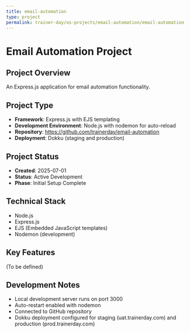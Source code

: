 ```yaml
---
title: email-automation
type: project
permalink: trainer-day/os-projects/email-automation/email-automation
---
```


# Email Automation Project

## Project Overview
An Express.js application for email automation functionality.

## Project Type
- **Framework**: Express.js with EJS templating
- **Development Environment**: Node.js with nodemon for auto-reload
- **Repository**: https://github.com/trainerday/email-automation
- **Deployment**: Dokku (staging and production)

## Project Status
- **Created**: 2025-07-01
- **Status**: Active Development
- **Phase**: Initial Setup Complete

## Technical Stack
- Node.js
- Express.js
- EJS (Embedded JavaScript templates)
- Nodemon (development)

## Key Features
(To be defined)

## Development Notes
- Local development server runs on port 3000
- Auto-restart enabled with nodemon
- Connected to GitHub repository
- Dokku deployment configured for staging (uat.trainerday.com) and production (prod.trainerday.com)